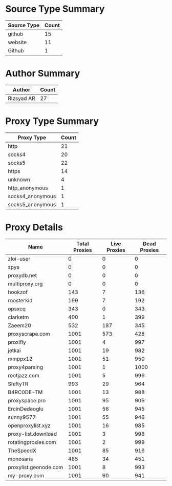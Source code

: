 # Source Type Summary

| Source Type | Count |
|-------------|-------|
| github | 15 |
| website | 11 |
| Github | 1 |


# Author Summary

| Author | Count |
|--------|-------|
| Rizsyad AR | 27 |


# Proxy Type Summary

| Proxy Type | Count |
|------------|-------|
| http | 21 |
| socks4 | 20 |
| socks5 | 22 |
| https | 14 |
| unknown | 4 |
| http_anonymous | 1 |
| socks4_anonymous | 1 |
| socks5_anonymous | 1 |


# Proxy Details

| Name | Total Proxies | Live Proxies | Dead Proxies |
|------|---------------|--------------|---------------|
| zloi-user | 0 | 0 | 0 |
| spys | 0 | 0 | 0 |
| proxydb.net | 0 | 0 | 0 |
| multiproxy.org | 0 | 0 | 0 |
| hookzof | 143 | 7 | 136 |
| roosterkid | 199 | 7 | 192 |
| opsxcq | 343 | 0 | 343 |
| clarketm | 400 | 1 | 399 |
| Zaeem20 | 532 | 187 | 345 |
| proxyscrape.com | 1001 | 573 | 428 |
| proxifly | 1001 | 4 | 997 |
| jetkai | 1001 | 19 | 982 |
| mmppx12 | 1001 | 51 | 950 |
| proxy4parsing | 1001 | 1 | 1000 |
| rootjazz.com | 1001 | 5 | 996 |
| ShiftyTR | 993 | 29 | 964 |
| B4RC0DE-TM | 1001 | 13 | 988 |
| proxyspace.pro | 1001 | 95 | 906 |
| ErcinDedeoglu | 1001 | 56 | 945 |
| sunny9577 | 1001 | 55 | 946 |
| openproxylist.xyz | 1001 | 16 | 985 |
| proxy-list.download | 1001 | 3 | 998 |
| rotatingproxies.com | 1001 | 2 | 999 |
| TheSpeedX | 1001 | 85 | 916 |
| monosans | 485 | 34 | 451 |
| proxylist.geonode.com | 1001 | 8 | 993 |
| my-proxy.com | 1001 | 60 | 941 |
